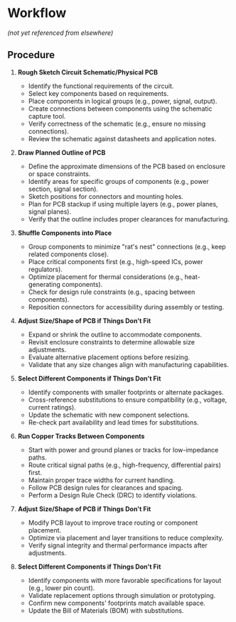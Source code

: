 # Workflow
*(not yet referenced from elsewhere)*

## Procedure

1. **Rough Sketch Circuit Schematic/Physical PCB**  
   - Identify the functional requirements of the circuit.  
   - Select key components based on requirements.  
   - Place components in logical groups (e.g., power, signal, output).  
   - Create connections between components using the schematic capture tool.  
   - Verify correctness of the schematic (e.g., ensure no missing connections).  
   - Review the schematic against datasheets and application notes.

2. **Draw Planned Outline of PCB**  
   - Define the approximate dimensions of the PCB based on enclosure or space constraints.  
   - Identify areas for specific groups of components (e.g., power section, signal section).  
   - Sketch positions for connectors and mounting holes.  
   - Plan for PCB stackup if using multiple layers (e.g., power planes, signal planes).  
   - Verify that the outline includes proper clearances for manufacturing.

3. **Shuffle Components into Place**  
   - Group components to minimize "rat's nest" connections (e.g., keep related components close).  
   - Place critical components first (e.g., high-speed ICs, power regulators).  
   - Optimize placement for thermal considerations (e.g., heat-generating components).  
   - Check for design rule constraints (e.g., spacing between components).  
   - Reposition connectors for accessibility during assembly or testing.  

4. **Adjust Size/Shape of PCB if Things Don't Fit**  
   - Expand or shrink the outline to accommodate components.  
   - Revisit enclosure constraints to determine allowable size adjustments.  
   - Evaluate alternative placement options before resizing.  
   - Validate that any size changes align with manufacturing capabilities.

5. **Select Different Components if Things Don't Fit**  
   - Identify components with smaller footprints or alternate packages.  
   - Cross-reference substitutions to ensure compatibility (e.g., voltage, current ratings).  
   - Update the schematic with new component selections.  
   - Re-check part availability and lead times for substitutions.

6. **Run Copper Tracks Between Components**  
   - Start with power and ground planes or tracks for low-impedance paths.  
   - Route critical signal paths (e.g., high-frequency, differential pairs) first.  
   - Maintain proper trace widths for current handling.  
   - Follow PCB design rules for clearances and spacing.  
   - Perform a Design Rule Check (DRC) to identify violations.  

7. **Adjust Size/Shape of PCB if Things Don't Fit**  
   - Modify PCB layout to improve trace routing or component placement.  
   - Optimize via placement and layer transitions to reduce complexity.  
   - Verify signal integrity and thermal performance impacts after adjustments.

8. **Select Different Components if Things Don't Fit**  
   - Identify components with more favorable specifications for layout (e.g., lower pin count).  
   - Validate replacement options through simulation or prototyping.  
   - Confirm new components' footprints match available space.  
   - Update the Bill of Materials (BOM) with substitutions. 

